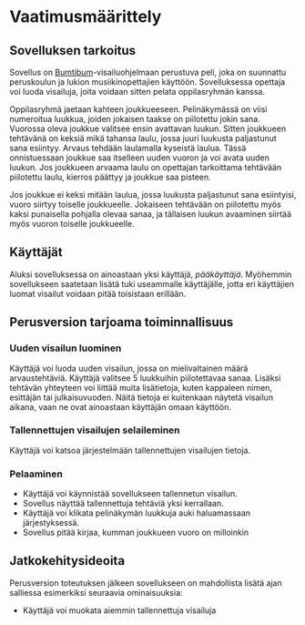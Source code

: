 # Vaatimusmäärittely

## Sovelluksen tarkoitus
Sovellus on [Bumtibum](https://fi.wikipedia.org/wiki/Bumtsibum)-visailuohjelmaan perustuva peli, joka on suunnattu peruskoulun ja lukion musiikinopettajien käyttöön. Sovelluksessa opettaja voi luoda visailuja, joita voidaan sitten pelata oppilasryhmän kanssa. 

Oppilasryhmä jaetaan kahteen joukkueeseen. Pelinäkymässä on viisi numeroitua luukkua, joiden jokaisen taakse on piilotettu jokin sana. Vuorossa oleva joukkue valitsee ensin avattavan luukun. Sitten joukkueen tehtävänä on keksiä mikä tahansa laulu, jossa juuri luukusta paljastunut sana esiintyy. Arvaus tehdään laulamalla kyseistä laulua. Tässä onnistuessaan joukkue saa itselleen uuden vuoron ja voi avata uuden luukun. Jos joukkueen arvaama laulu on opettajan tarkoittama tehtävään piilotettu laulu, kierros päättyy ja joukkue saa pisteen.
  
Jos joukkue ei keksi mitään laulua, jossa luukusta paljastunut sana esiintyisi, vuoro siirtyy toiselle joukkueelle. Jokaiseen tehtävään on piilotettu myös kaksi punaisella pohjalla olevaa sanaa, ja tällaisen luukun avaaminen siirtää myös vuoron toiselle joukkueelle.

## Käyttäjät
Aluksi sovelluksessa on ainoastaan yksi käyttäjä, _pääkäyttäjä_. Myöhemmin sovellukseen saatetaan lisätä tuki useammalle käyttäjälle, jotta eri käyttäjien luomat visailut voidaan pitää toisistaan erillään.

## Perusversion tarjoama toiminnallisuus

### Uuden visailun luominen
Käyttäjä voi luoda uuden visailun, jossa on mielivaltainen määrä arvaustehtäviä. Käyttäjä valitsee 5 luukkuihin piilotettavaa sanaa. Lisäksi tehtävän yhteyteen voi liittää muita lisätietoja, kuten kappaleen nimen, esittäjän tai julkaisuvuoden. Näitä tietoja ei kuitenkaan näytetä visailun aikana, vaan ne ovat ainoastaan käyttäjän omaan käyttöön.

### Tallennettujen visailujen selaileminen
Käyttäjä voi katsoa järjestelmään tallennettujen visailujen tietoja.

### Pelaaminen
- Käyttäjä voi käynnistää sovellukseen tallennetun visailun.
- Sovellus näyttää tallennettuja tehtäviä yksi kerrallaan.
- Käyttäjä voi klikata pelinäkymän luukkuja auki haluamassaan järjestyksessä.
- Sovellus pitää kirjaa, kumman joukkueen vuoro on milloinkin

## Jatkokehitysideoita 
Perusversion toteutuksen jälkeen sovellukseen on mahdollista lisätä ajan salliessa esimerkiksi seuraavia ominaisuuksia:
- Käyttäjä voi muokata aiemmin tallennettuja visailuja

